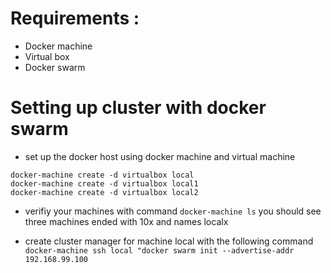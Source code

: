 # Requirements :
- Docker machine
- Virtual box
- Docker swarm

# Setting up cluster with docker swarm
- set up the docker host using docker machine and virtual machine
```
docker-machine create -d virtualbox local
docker-machine create -d virtualbox local1
docker-machine create -d virtualbox local2
```

- verifiy your machines with command `docker-machine ls` you should see three
  machines ended with 10x and names localx

- create cluster manager for machine local with the following command `docker-machine ssh local "docker swarm init --advertise-addr 192.168.99.100`


